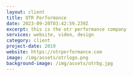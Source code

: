 ```yaml
---
layout: client
title: OTR Performance
date: 2023-09-20T03:42:59.239Z
excerpt: this is the otr performance company
services: website, video, design
category: client
project-date: 2019
website: https://otrperformance.com
image: /img/assets/otrlogo.png
background-image: /img/assets/otrbg.jpg
---
```

